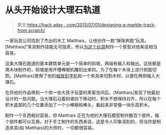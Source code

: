 # 从头开始设计大理石轨道

> 原文:[https://hack aday . com/2013/07/01/designing-a-marble-track-from scratch/](https://hackaday.com/2013/07/01/designing-a-marble-track-from-scratch/)

一家玩具公司找到了杰出的木工 Matthais，让他创作一款“弹珠奔跑”玩具。[Matthais]“夹具制作技能无可指责，所以[为这个玩具](http://www.youtube.com/watch?v=8yAdkDOMcsA&feature=c4-overview&list=UUckETVOT59aYw80B36aP9vw)制作一个原型对他来说相当容易。

这条大理石跑道的基本建筑单元是一个简单的斜坡，两端有输入和输出。这些都是用木块制作的，斜坡是用开槽榫眼机雕刻出来的。为了在每个木块上进行侧面切割，[Matthais]使用了他的[缩放刻字机](http://woodgears.ca/pantorouter/index.html)和一个夹具来切割木材，以便在两侧输入大理石。

在将他的作品带到一个供一些大孩子玩耍的黑客空间后，[Matthais]发现了他最初设计的一些问题。当大理石沿着斜坡向下移动时，积木不想保持对齐，所以在每个积木底部的几个位置添加了一个小榫眼和榫头，看起来非常像一块乐高积木。

制作一个东西相对容易，但 Matthais 正在为他的大理石模型制作数百个部件，每个部件都可以互换。对于手工制作的东西来说，这是令人印象深刻的，但当你是制造夹具(如 Matthais)的大师时，一切都很容易。